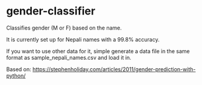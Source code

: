 # gender-classifier

Classifies gender (M or F) based on the name.

It is currently set up for Nepali names with a 99.8% accuracy. 

If you want to use other data for it, simple generate a data file in the same format as sample_nepali_names.csv and load it in.

Based on: https://stephenholiday.com/articles/2011/gender-prediction-with-python/
